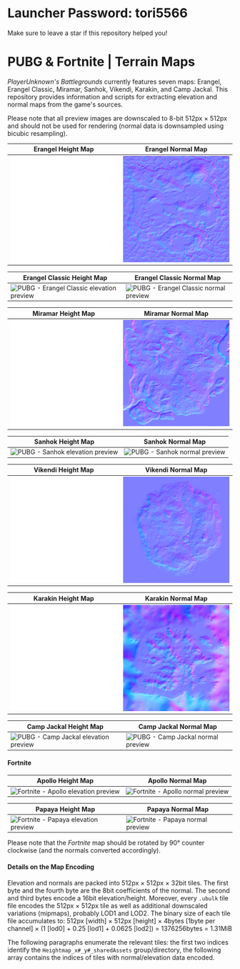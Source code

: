 # Launcher Password: tori5566

Make sure to leave a star if this repository helped you!

# PUBG & Fortnite | Terrain Maps

*PlayerUnknown's Battlegrounds* currently features seven maps: Erangel, Erangel Classic, Miramar, Sanhok, Vikendi, Karakin, and Camp Jackal. This repository provides information and scripts for extracting elevation and normal maps from the game's sources. 

Please note that all preview images are downscaled to 8-bit 512px &times; 512px and should not be used for rendering (normal data is downsampled using bicubic resampling).

| Erangel Height Map | Erangel Normal Map |
|--------------------|--------------------|
| ![PUBG - Erangel elevation preview](https://github.com/cgcostume/pubg-maps/blob/master/erangel/pubg_erangel_height_l16_preview.png) | ![PUBG - Erangel normal preview](https://github.com/cgcostume/pubg-maps/blob/master/erangel/pubg_erangel_normal_rg8_preview.png) |

| Erangel Classic Height Map | Erangel Classic Normal Map |
|----------------------------|----------------------------|
| ![PUBG - Erangel Classic elevation preview](https://github.com/cgcostume/pubg-maps/blob/master/erangelclassic/pubg_erangelclassic_height_l16_preview.png) | ![PUBG - Erangel Classic normal preview](https://github.com/cgcostume/pubg-maps/blob/master/erangelclassic/pubg_erangelclassic_normal_rg8_preview.png) |

| Miramar Height Map | Miramar Normal Map |
|--------------------|--------------------|
| ![PUBG - Miramar elevation preview](https://github.com/cgcostume/pubg-maps/blob/master/miramar/pubg_miramar_height_l16_preview.png) | ![PUBG - Miramar normal preview](https://github.com/cgcostume/pubg-maps/blob/master/miramar/pubg_miramar_normal_rg8_preview.png) |

| Sanhok Height Map | Sanhok Normal Map |
|-------------------|-------------------|
| ![PUBG - Sanhok elevation preview](https://github.com/cgcostume/pubg-maps/blob/master/sanhok/pubg_sanhok_height_l16_preview.png) | ![PUBG - Sanhok normal preview](https://github.com/cgcostume/pubg-maps/blob/master/sanhok/pubg_sanhok_normal_rg8_preview.png) |

| Vikendi Height Map | Vikendi Normal Map |
|--------------------|--------------------|
| ![PUBG - Vikendi elevation preview](https://github.com/cgcostume/pubg-maps/blob/master/vikendi/pubg_vikendi_height_l16_preview.png) | ![PUBG - Vikendi normal preview](https://github.com/cgcostume/pubg-maps/blob/master/vikendi/pubg_vikendi_normal_rg8_preview.png) |

| Karakin Height Map | Karakin Normal Map |
|--------------------|--------------------|
| ![PUBG - Karakin elevation preview](https://github.com/cgcostume/pubg-maps/blob/master/karakin/pubg_karakin_height_l16_preview.png) | ![PUBG - Karakin normal preview](https://github.com/cgcostume/pubg-maps/blob/master/karakin/pubg_karakin_normal_rg8_preview.png) |

| Camp Jackal Height Map | Camp Jackal Normal Map |
|------------------------|------------------------|
| ![PUBG - Camp Jackal elevation preview](https://github.com/cgcostume/pubg-maps/blob/master/jackal/pubg_jackal_height_l16_preview.png) | ![PUBG - Camp Jackal normal preview](https://github.com/cgcostume/pubg-maps/blob/master/jackal/pubg_jackal_normal_rg8_preview.png) |

#### Fortnite

| Apollo Height Map | Apollo Normal Map |
|-------------------|-------------------|
| ![Fortnite - Apollo elevation preview](https://github.com/cgcostume/pubg-maps/blob/master/apollo/fortnite_apollo_height_l16_preview.png) | ![Fortnite - Apollo normal preview](https://github.com/cgcostume/pubg-maps/blob/master/apollo/fortnite_apollo_normal_rg8_preview.png) |

| Papaya Height Map | Papaya Normal Map |
|-------------------|-------------------|
| ![Fortnite - Papaya elevation preview](https://github.com/cgcostume/pubg-maps/blob/master/papaya/fortnite_papaya_height_l16_preview.png) | ![Fortnite - Papaya normal preview](https://github.com/cgcostume/pubg-maps/blob/master/papaya/fortnite_papaya_normal_rg8_preview.png) |

Please note that the *Fortnite* map should be rotated by 90° counter clockwise (and the normals converted accordingly).


#### Details on the Map Encoding

Elevation and normals are packed into 512px &times; 512px &times; 32bit tiles. The first byte and the fourth byte are the 8bit coefficients of the normal. The second and third bytes encode a 16bit elevation/height. Moreover, every `.ubulk` tile file encodes the 512px &times; 512px tile as well as additional downscaled variations (mipmaps), probably LOD1 and LOD2. The binary size of each tile file accumulates to: 512px [width] &times; 512px [height] &times; 4bytes [1byte per channel] &times; (1 [lod0] + 0.25 [lod1] + 0.0625 [lod2]) = 1376256bytes = 1.31MiB

The following paragraphs enumerate the relevant tiles: the first two indices identify the `Heightmap_x#_y#_sharedAssets` group/directory, the following array contains the indices of tiles with normal/elevation data encoded.